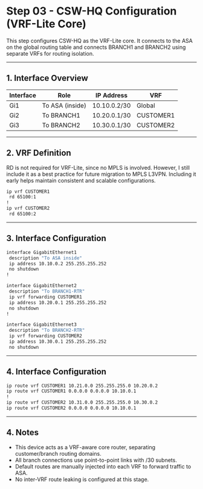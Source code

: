 # Step 03 - CSW-HQ Configuration (VRF-Lite Core)

This step configures CSW-HQ as the VRF-Lite core. It connects to the ASA on the global routing table and connects BRANCH1 and BRANCH2 using separate VRFs for routing isolation.

---

## 1. Interface Overview

| Interface | Role                 | IP Address      | VRF          |
|-----------|----------------------|------------------|-------------|
| Gi1       | To ASA (inside)      | 10.10.0.2/30     | Global      |
| Gi2       | To BRANCH1           | 10.20.0.1/30     | CUSTOMER1   |
| Gi3       | To BRANCH2           | 10.30.0.1/30     | CUSTOMER2   |

---

## 2. VRF Definition

RD is not required for VRF-Lite, since no MPLS is involved. However, I still include it as a best practice for future migration to MPLS L3VPN. Including it early helps maintain consistent and scalable configurations.

```bash
ip vrf CUSTOMER1
 rd 65100:1
!
ip vrf CUSTOMER2
 rd 65100:2
```

---

## 3. Interface Configuration

```bash
interface GigabitEthernet1
 description "To ASA inside"
 ip address 10.10.0.2 255.255.255.252
 no shutdown
!

interface GigabitEthernet2
 description "To BRANCH1-RTR"
 ip vrf forwarding CUSTOMER1
 ip address 10.20.0.1 255.255.255.252
 no shutdown
!

interface GigabitEthernet3
 description "To BRANCH2-RTR"
 ip vrf forwarding CUSTOMER2
 ip address 10.30.0.1 255.255.255.252
 no shutdown
```

---

## 4. Interface Configuration

```bash
ip route vrf CUSTOMER1 10.21.0.0 255.255.255.0 10.20.0.2
ip route vrf CUSTOMER1 0.0.0.0 0.0.0.0 10.10.0.1
!
ip route vrf CUSTOMER2 10.31.0.0 255.255.255.0 10.30.0.2
ip route vrf CUSTOMER2 0.0.0.0 0.0.0.0 10.10.0.1
```

---

## 4. Notes
- This device acts as a VRF-aware core router, separating customer/branch routing domains.
- All branch connections use point-to-point links with /30 subnets.
- Default routes are manually injected into each VRF to forward traffic to ASA.
- No inter-VRF route leaking is configured at this stage.
